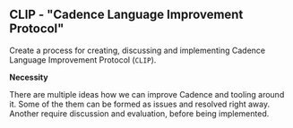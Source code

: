 ## CLIP - "Cadence Language Improvement Protocol"

Create a process for creating, discussing and implementing Cadence Language Improvement Protocol (`CLIP`).

**Necessity**

There are multiple ideas how we can improve Cadence and tooling around it. Some of the them can be formed as issues and resolved right away. Another require discussion and evaluation, before being implemented.
